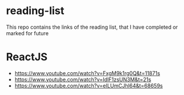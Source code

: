 # reading-list
This repo contains the links of the reading list, that I have completed or marked for future

# ReactJS
* https://www.youtube.com/watch?v=FxgM9k1rg0Q&t=11871s
* https://www.youtube.com/watch?v=IdlF1zsUN3M&t=21s
* https://www.youtube.com/watch?v=eILUmCJhl64&t=68659s
